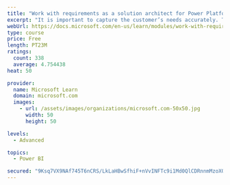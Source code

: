 ```yaml
---
title: "Work with requirements as a solution architect for Power Platform and Dynamics 365"
excerpt: "It is important to capture the customer’s needs accurately. This module explains how to capture requirements and identify functional and non-functional items."
webUrl: https://docs.microsoft.com/en-us/learn/modules/work-with-requirements/
type: course
price: Free
length: PT23M
ratings:
  count: 338
  average: 4.754438
heat: 50

provider:
  name: Microsoft Learn
  domain: microsoft.com
  images:
    - url: /assets/images/organizations/microsoft.com-50x50.jpg
      width: 50
      height: 50

levels:
  - Advanced

topics:
  - Power BI

secured: "9Ksq7VX9NAf745T6nCRS/LkLaHBwSfhiF+nVvINFTc9i1Md0QlCDRnnmMzoXQ+48rfYGZ2FBtw6AIJdIrTfQBr9Egd9URg44akBUKP4jjWQonfwPGjQQlsfeiypMAHol1igvCUgetwdIQzWgRrhVBBGX1c+ZmFkA86nfjvJCVM1fogF6OxlH6E76jY62x+TMM8ZOTgQaiPjfSHVqg6DDb0tEZ9p+K0rQETgacsUwt+aeDKCyDTAI4IWh4fU2yH0PVGluSoCcGv7UwydWeEQhVFdZ4hiseWl3nzxhx93oV4Rtti8WiV6+aEtRnOnJV0sNbqyw8NGsp62UUdeotA1RXu7SpkDM230O0goPzB77iqsBuPAGKJoVdZzP9Fh1QzgeY0Cfv90giViUQ1kypyQn/BUyrDoKyPr2j7cW+ZjoGSg=;B9rXXj7sJOPD0rCzcogyLA=="
---
```


